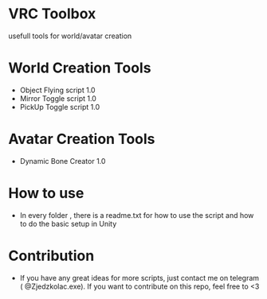 # VRC Toolbox
usefull tools for world/avatar creation

# World Creation Tools
- Object Flying script 1.0
- Mirror Toggle script 1.0
- PickUp Toggle script 1.0

# Avatar Creation Tools
- Dynamic Bone Creator 1.0

# How to use
- In every folder , there is a readme.txt for how to use the script and how to do the basic setup in Unity

# Contribution
- If you have any great ideas for more scripts, just contact me on telegram ( @Zjedzkolac.exe). If you want to contribute on this repo, feel free to <3
